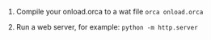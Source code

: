 1. Compile your onload.orca to a wat file `orca onload.orca`

2. Run a web server, for example: `python -m http.server`
